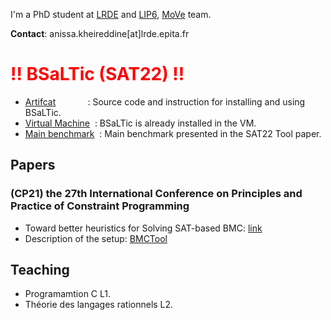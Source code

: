 I'm a PhD student at [LRDE](https://www.lrde.epita.fr/wiki/Home) and [LIP6](https://www.lip6.fr), [MoVe](https://www.lip6.fr/MoVe) team.

**Contact**: anissa.kheireddine[at]lrde.epita.fr


# <span style="color:red">!! BSaLTic  (SAT22) !!</span>

 * [Artifcat](https://doi.org/10.5281/zenodo.6323166) &nbsp;&nbsp;&nbsp;&nbsp;&nbsp;&nbsp;&nbsp;&nbsp;&nbsp;&nbsp;&nbsp;&nbsp;: Source code and instruction for installing and using BSaLTic.
 * [Virtual Machine](https://doi.org/10.5281/zenodo.6323716) &nbsp;: BSaLTic is already installed in the VM.
 * [Main benchmark](https://doi.org/10.5281/zenodo.6303638) &nbsp;: Main benchmark presented in the SAT22 Tool paper.


## Papers
###  (CP21)  the 27th International Conference on Principles and Practice of Constraint Programming 
- Toward better heuristics for Solving SAT-based BMC: [link](https://www.lrde.epita.fr/wiki/Publications/kheireddine.21.cp)
- Description of the setup: [BMCTool](https://akheireddine.github.io/cp21/cp21.html)


## Teaching

 * Programamtion C L1.
 * Théorie des langages rationnels L2.

